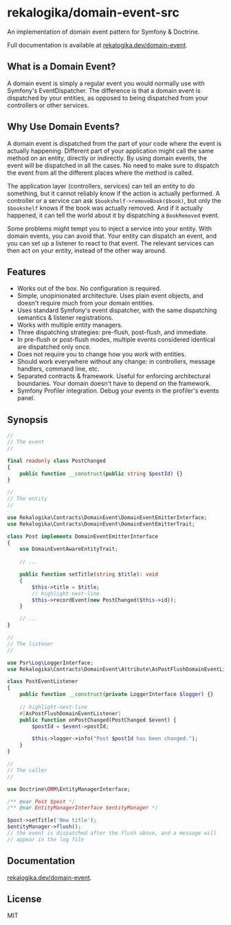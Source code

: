 # rekalogika/domain-event-src

An implementation of domain event pattern for Symfony & Doctrine.

Full documentation is available at
[rekalogika.dev/domain-event](https://rekalogika.dev/domain-event).

## What is a Domain Event?

A domain event is simply a regular event you would normally use with Symfony's
EventDispatcher. The difference is that a domain event is dispatched by your
entities, as opposed to being dispatched from your controllers or other
services.

## Why Use Domain Events?

A domain event is dispatched from the part of your code where the event is
actually happening. Different part of your application might call the same
method on an entity, directly or indirectly. By using domain events, the event
will be dispatched in all the cases. No need to make sure to dispatch the event
from all the different places where the method is called.

The application layer (controllers, services) can tell an entity to do
something, but it cannot reliably know if the action is actually performed. A
controller or a service can ask `$bookshelf->removeBook($book)`, but only the
`$bookshelf` knows if the book was actually removed. And if it actually
happened, it can tell the world about it by dispatching a `BookRemoved` event.

Some problems might tempt you to inject a service into your entity. With domain
events, you can avoid that. Your entity can dispatch an event, and you can set
up a listener to react to that event. The relevant services can then act on your
entity, instead of the other way around.

## Features

* Works out of the box. No configuration is required.
* Simple, unopinionated architecture. Uses plain event objects, and doesn't
  require much from your domain entities.
* Uses standard Symfony's event dispatcher, with the same dispatching semantics
  & listener registrations.
* Works with multiple entity managers.
* Three dispatching strategies: pre-flush, post-flush, and immediate.
* In pre-flush or post-flush modes, multiple events considered identical are
  dispatched only once.
* Does not require you to change how you work with entities.
* Should work everywhere without any change: in controllers, message handlers,
  command line, etc.
* Separated contracts & framework. Useful for enforcing architectural
  boundaries. Your domain doesn't have to depend on the framework.
* Symfony Profiler integration. Debug your events in the profiler's events
  panel.

## Synopsis

```php
//
// The event
//

final readonly class PostChanged
{
    public function __construct(public string $postId) {}
}

//
// The entity
//

use Rekalogika\Contracts\DomainEvent\DomainEventEmitterInterface;
use Rekalogika\Contracts\DomainEvent\DomainEventEmitterTrait;

class Post implements DomainEventEmitterInterface
{
    use DomainEventAwareEntityTrait;
    
    // ...

    public function setTitle(string $title): void
    {
        $this->title = $title;
        // highlight-next-line
        $this->recordEvent(new PostChanged($this->id));
    }

    // ...
}

//
// The listener
//

use Psr\Log\LoggerInterface;
use Rekalogika\Contracts\DomainEvent\Attribute\AsPostFlushDomainEventListener;

class PostEventListener
{
    public function __construct(private LoggerInterface $logger) {}
    
    // highlight-next-line
    #[AsPostFlushDomainEventListener]
    public function onPostChanged(PostChanged $event) {
        $postId = $event->postId;

        $this->logger->info("Post $postId has been changed.");
    }
}

//
// The caller
//

use Doctrine\ORM\EntityManagerInterface;

/** @var Post $post */
/** @var EntityManagerInterface $entityManager */

$post->setTitle('New title');
$entityManager->flush();
// the event is dispatched after the flush above, and a message will
// appear in the log file
```

## Documentation

[rekalogika.dev/domain-event](https://rekalogika.dev/domain-event).

## License

MIT